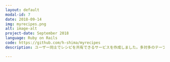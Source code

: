 ```yaml
---
layout: default
modal-id: 7
date: 2018-09-14
img: myrecipes.png
alt: image-alt
project-date: September 2018
language: Ruby on Rails
code: https://github.com/h-shima/myrecipes
description: ユーザー同士でレシピを共有できるサービスを作成しました。多対多のテーブル構造やActionCableの使用に挑戦しました。<a href="https://hiroki-myrecipes.herokuapp.com/" target="_blank">サイトはこちら</a>

---
```

